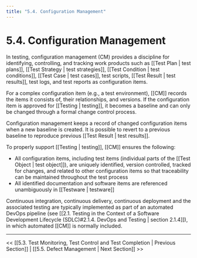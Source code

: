 ```yaml
---
title: "5.4. Configuration Management"
---
```


# 5.4. Configuration Management 

In testing, configuration management (CM) provides a discipline for identifying, controlling, and tracking work products such as [[Test Plan | test plans]], [[Test Strategy | test strategies]], [[Test Condition | test conditions]], [[Test Case | test cases]], test scripts, [[Test Result | test results]], test logs, and test reports as configuration items.

For a complex configuration item (e.g., a test environment), [[CM]] records the items it consists of, their relationships, and versions.  If the configuration item is approved for [[Testing | testing]], it becomes a baseline and can only be changed through a formal change control process.

Configuration management keeps a record of changed configuration items when a new baseline is created.  It is possible to revert to a previous baseline to reproduce previous [[Test Result | test results]].

To properly support [[Testing | testing]], [[CM]] ensures the following:

* All configuration items, including test items (individual parts of the [[Test Object | test object]]), are uniquely identified, version controlled, tracked for changes, and related to other configuration items so that traceability can be maintained throughout the test process
* All identified documentation and software items are referenced unambiguously in [[Testware | testware]]

Continuous integration, continuous delivery, continuous deployment and the associated testing are typically implemented as part of an automated DevOps pipeline (see [[2.1.  Testing in the Context of a Software Development Lifecycle (SDLC)#2.1.4. DevOps and Testing | section 2.1.4]]), in which automated [[CM]] is normally included.

---
<< [[5.3.  Test Monitoring, Test Control and Test Completion | Previous Section]] | [[5.5.  Defect Management | Next Section]] >>